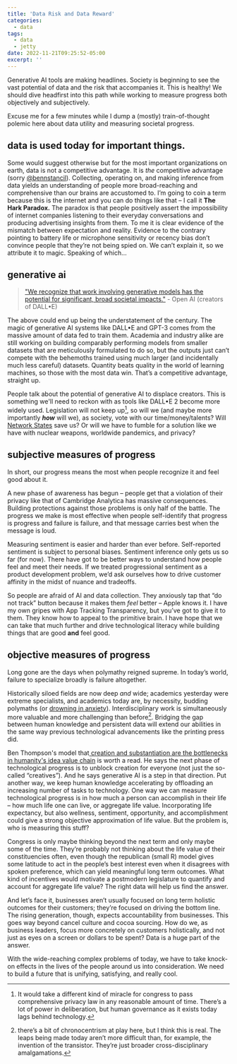 ```yaml
---
title: 'Data Risk and Data Reward'
categories:
  - data
tags:
  - data
  - jetty
date: 2022-11-21T09:25:52-05:00
excerpt: ''
---
```


Generative AI tools are making headlines. Society is beginning to see the vast potential of data and the risk that accompanies it. This is healthy! We should dive headfirst into this path while working to measure progress both objectively and subjectively.

Excuse me for a few minutes while I dump a (mostly) train-of-thought polemic here about data utility and measuring societal progress.

## **data is used today for important things.**

Some would suggest otherwise but for the most important organizations on earth, data is not a competitive advantage. It is _the_ competitive advantage (sorry [@bennstancil](https://benn.substack.com/p/do-data-driven-companies-win)). Collecting, operating on, and making inference from data yields an understanding of people more broad-reaching and comprehensive than our brains are accustomed to. I’m going to coin a term because this is the internet and you can do things like that – I call it **The Hark Paradox.** The paradox is that people positively assert the impossibility of internet companies listening to their everyday conversations and producing advertising insights from them. To me it is clear evidence of the mismatch between expectation and reality. Evidence to the contrary pointing to battery life or microphone sensitivity or recency bias don’t convince people that they’re not being spied on. We can’t explain it, so we attribute it to magic. Speaking of which…

## **generative ai**

> ["We recognize that work involving generative models has the potential for significant, broad societal impacts."](https://openai.com/blog/dall-e/) - Open AI (creators of DALL•E)

The above could end up being the understatement of the century. The magic of generative AI systems like DALL•E and GPT-3 comes from the massive amount of data fed to train them. Academia and industry alike are still working on building comparably performing models from smaller datasets that are meticulously formulated to do so, but the outputs just can’t compete with the behemoths trained using much larger (and incidentally much less careful) datasets. Quantity beats quality in the world of learning machines, so those with the most data win. That’s a competitive advantage, straight up.

People talk about the potential of generative AI to displace creators. This is something we'll need to reckon with as tools like DALL•E 2 become more widely used. Legislation will not keep up[^1], so will we (and maybe more importantly **_how_** will we), as society, vote with our time/money/talents? Will[ Network States](https://thenetworkstate.com/) save us? Or will we have to fumble for a solution like we have with nuclear weapons, worldwide pandemics, and privacy?

## **subjective measures of progress**

In short, our progress means the most when people recognize it and feel good about it.

A new phase of awareness has begun – people get that a violation of their privacy like that of Cambridge Analytica has massive consequences. Building protections against those problems is only half of the battle. The progress we make is most effective when people self-identify that progress is progress and failure is failure, and that message carries best when the message is loud.

Measuring sentiment is easier and harder than ever before. Self-reported sentiment is subject to personal biases. Sentiment inference only gets us so far (for now). There have got to be better ways to understand how people feel and meet their needs. If we treated progressional sentiment as a product development problem, we’d ask ourselves how to drive customer affinity in the midst of nuance and tradeoffs.

So people are afraid of AI and data collection. They anxiously tap that “do not track” button because it makes them _feel_ better – Apple knows it. I have my own gripes with App Tracking Transparency, but you’ve got to give it to them. They know how to appeal to the primitive brain. I have hope that we can take that much further and drive technological literacy while building things that are good **and** feel good.

## **objective measures of progress**

Long gone are the days when polymathy reigned supreme. In today’s world, failure to specialize broadly is failure altogether.

Historically siloed fields are now deep _and_ wide; academics yesterday were extreme specialists, and academics today are, by necessity, budding polymaths (or [drowning in anxiety](https://nrl.northumbria.ac.uk/id/eprint/34149/8/Campbell%20-%20Reconstructing%20my%20Identity%20AAM.pdf)). Interdisciplinary work is simultaneously more valuable and more challenging than before[^2]. Bridging the gap between human knowledge and persistent data will extend our abilities in the same way previous technological advancements like the printing press did.

Ben Thompson's model that[ creation and substantiation are the bottlenecks in humanity's idea value chain](https://tinyurl.com/bt-value-chain) is worth a read. He says the next phase of technological progress is to unblock creation for everyone (not just the so-called “creatives”). And he says generative AI is a step in that direction. Put another way, we keep human knowledge accelerating by offloading an increasing number of tasks to technology. One way we can measure technological progress is in how much a person can accomplish in their life – how much life one can live, or aggregate life value. Incorporating life expectancy, but also wellness, sentiment, opportunity, and accomplishment could give a strong objective approximation of life value. But the problem is, who is measuring this stuff?

Congress is only maybe thinking beyond the next term and only maybe some of the time. They’re probably not thinking about the life value of their constituencies often, even though the republican (small R) model gives some latitude to act in the people’s best interest even when it disagrees with spoken preference, which can yield meaningful long term outcomes. What kind of incentives would motivate a postmodern legislature to quantify and account for aggregate life value? The right data will help us find the answer.

And let’s face it, businesses aren’t usually focused on long term holistic outcomes for their customers; they’re focused on driving the bottom line. The rising generation, though, expects accountability from businesses. This goes way beyond cancel culture and cocoa sourcing. How do we, as business leaders, focus more concretely on customers holistically, and not just as eyes on a screen or dollars to be spent? Data is a huge part of the answer.

With the wide-reaching complex problems of today, we have to take knock-on effects in the lives of the people around us into consideration. We need to build a future that is unifying, satisfying, and really cool.

[^1]: It would take a different kind of miracle for congress to pass comprehensive privacy law in any reasonable amount of time. There’s a lot of power in deliberation, but human governance as it exists today lags behind technology.
[^2]: there’s a bit of chronocentrism at play here, but I think this is real. The leaps being made today aren’t more difficult than, for example, the invention of the transistor. They’re just broader cross-disciplinary amalgamations.
